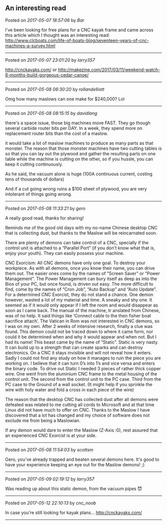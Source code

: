 ## An interesting read
Posted on *2017-05-07 18:57:06* by *Bar*

I've been looking for free plans for a CNC kayak frame and came across this article which I thought was an interesting read: http://www.clcboats.com/life-of-boats-blog/seventeen-years-of-cnc-machines-a-survey.html

---

Posted on *2017-05-07 23:01:20* by *larry357*

http://cnckayaks.com/ or http://makezine.com/2017/03/11/weekend-watch-8-months-build-gorgeous-cedar-canoe/

---

Posted on *2017-05-08 06:30:20* by *rollandelliott*

Omg how many maslows can one make for $240,000? Lol

---

Posted on *2017-05-08 08:15:15* by *davidlang*

there's a space issue, those big machines move FAST. They go though several carbide router bits per DAY. In a week, they spend more on replacement router bits than the cost of a maslow.

it would take a lot of maslow machines to produce as many parts as that monster. The reason that those monster machines have two cutting tables is so that you can lay out the plywood and gather the resulting parts on one table while the machine is cutting on the other, so if you hussle, you can keep it cutting continuously.

As he said, the vacuum alone is huge (100A continuous current, costing tens of thousands of dollars)

And if a cut going wrong ruins a $100 sheet of plywood, you are very intolerant of things going wrong.

---

Posted on *2017-05-08 11:33:21* by *gero*

A really good read, thanks for sharing!

Reminds me of the good old days with my no-name Chinese desktop CNC that is collecting dust, but thanks to the Maslow will be reincarnated soon.

There are plenty of demons can take control of a CNC, specially if the control unit is attached to a “Parallel Port” (if you don’t know what that is, enjoy your youth).
They can easily possess your machine.

CNC Exorcism:
All CNC demons have only one goal. To destroy your workpiece.
As with all demons, once you know their name, you can drive them out.
The easier ones come by the names of “Screen Saver” or “Power Management”. The Power Management can bury itself as deep as into the Bios of your PC, but once found, is driven out easy. The more difficult to find, come by the names of “Cron Job”, “Auto Backup” and “Auto Update”. For a determined CNC Exorcist, they do not stand a chance.
One demon however, wasted a lot of my material and time.
A sneaky and shy one. It seemed as if it would only appear if I left the room and would disappear as soon as I came back.
The manual of the machine, tr anslated from Chinese, was of no help. It said things like ‘Connect cable to the then fisher boat sacrifice attach’. The Vatican in Rom was not interested in CNC demons, so I was on my own.
After 2 weeks of intensive research, finally a clue was found.
This demon could not be traced down to where it came form, nor could it be determined when and why it would appear and when not. But I had its name!
This beast came by the name of “Static”.
Static is very nasty. It can build up to a strength that can create sparks and can destroy electronics.
On a CNC it stays invisible and will not reveal how it enters. Sadly I could not find any study on how it manages to ruin the piece you are working on. I believe that it can turn 0’s into 1’s and vice versa and enters the binary code.
To drive out Static I needed 3 pieces of rather thick copper wire. One went from the aluminium CNC frame to the metal housing of the control unit. The second from the control unit to the PC case. Third from the PC case to the Ground of a wall socket. (It might help if you sprinkle the wire with holy water and fold a cross in each piece of the wire)

The reason that the desktop CNC has collected dust after all demons were defeated was related to me cutting all cords to Microsoft and at that time Linux did not have much to offer on CNC.
Thanks to the Maslow I have discovered that a lot has changed and my choice of software does not exclude me from being a Maslowian.

If any demon would dare to enter the Maslow (Z-Axis :0), rest assured that an experienced CNC Exorcist is at your side.

---

Posted on *2017-05-08 11:54:03* by *scottsm*

Gero, you've already trapped and beaten several demons here. It's good to have your experience keeping an eye out for the Maslow demons! ;)

---

Posted on *2017-05-09 02:19:12* by *larry357*

Was reading up about this static demon, from the vacuum pipes 😈

---

Posted on *2017-05-12 22:10:13* by *cnc_noob*

In case you're still looking for kayak plans...
http://cnckayaks.com/

---


